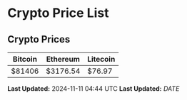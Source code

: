# Crypto Price List

## Crypto Prices
| Bitcoin | Ethereum | Litecoin |
| ------- | -------- | -------- |
| $81406 | $3176.54 | $76.97 |
**Last Updated:** 2024-11-11 04:44 UTC
**Last Updated:** $DATE$

